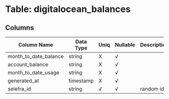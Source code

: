 # Table: digitalocean_balances

## Columns 

|  Column Name   |  Data Type  | Uniq | Nullable | Description | 
|  ----  | ----  | ----  | ----  | ---- | 
| month_to_date_balance | string | X | √ |  | 
| account_balance | string | X | √ |  | 
| month_to_date_usage | string | X | √ |  | 
| generated_at | timestamp | X | √ |  | 
| selefra_id | string | √ | √ | random id | 


